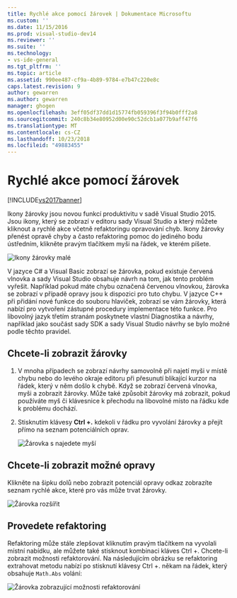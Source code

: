 ```yaml
---
title: Rychlé akce pomocí žárovek | Dokumentace Microsoftu
ms.custom: ''
ms.date: 11/15/2016
ms.prod: visual-studio-dev14
ms.reviewer: ''
ms.suite: ''
ms.technology:
- vs-ide-general
ms.tgt_pltfrm: ''
ms.topic: article
ms.assetid: 990ee487-cf9a-4b89-9784-e7b47c220e8c
caps.latest.revision: 9
author: gewarren
ms.author: gewarren
manager: ghogen
ms.openlocfilehash: 3eff05df37dd1d15774fb059396f3f94b0fff2a8
ms.sourcegitcommit: 240c8b34e80952d00e90c52dcb1a077b9aff47f6
ms.translationtype: MT
ms.contentlocale: cs-CZ
ms.lasthandoff: 10/23/2018
ms.locfileid: "49883455"
---
```

# <a name="perform-quick-actions-with-light-bulbs"></a>Rychlé akce pomocí žárovek
[!INCLUDE[vs2017banner](../includes/vs2017banner.md)]

Ikony žárovky jsou novou funkcí produktivitu v sadě Visual Studio 2015. Jsou ikony, který se zobrazí v editoru sady Visual Studio a který můžete kliknout a rychlé akce včetně refaktoringu opravování chyb. Ikony žárovky přenést opravě chyby a často refaktoring pomoc do jediného bodu ústředním, klikněte pravým tlačítkem myši na řádek, ve kterém píšete.  
  
 ![Ikony žárovky malé](../ide/media/vs2015-lightbulbsmall.png "VS2015_LightBulbSmall")  
  
 V jazyce C# a Visual Basic zobrazí se žárovka, pokud existuje červená vlnovka a sady Visual Studio obsahuje návrh na tom, jak tento problém vyřešit. Například pokud máte chybu označená červenou vlnovkou, žárovka se zobrazí v případě opravy jsou k dispozici pro tuto chybu. V jazyce C++ při přidání nové funkce do souboru hlaviček, zobrazí se vám žárovky, která nabízí pro vytvoření zástupné procedury implementace této funkce. Pro libovolný jazyk třetím stranám poskytnete vlastní Diagnostika a návrhy, například jako součást sady SDK a sady Visual Studio návrhy se bylo možné podle těchto pravidel.  
  
## <a name="to-see-a-light-bulb"></a>Chcete-li zobrazit žárovky  
  
1. V mnoha případech se zobrazí návrhy samovolně při najetí myši v místě chybu nebo do levého okraje editoru při přesunutí blikající kurzor na řádek, který v něm došlo k chybě. Když se zobrazí červená vlnovka, myši a zobrazit žárovky. Může také způsobit žárovky má zobrazit, pokud používáte myš či klávesnice k přechodu na libovolné místo na řádku kde k problému dochází.  
  
2. Stisknutím klávesy **Ctrl +.** kdekoli v řádku pro vyvolání žárovky a přejít přímo na seznam potenciálních oprav.  
  
   ![Žárovka s najedete myší](../ide/media/vs2015-lightbulb-hover.png "VS2015_LightBulb_Hover")  
  
## <a name="to-see-potential-fixes"></a>Chcete-li zobrazit možné opravy  
 Klikněte na šipku dolů nebo zobrazit potenciál opravy odkaz zobrazíte seznam rychlé akce, které pro vás může trvat žárovky.  
  
 ![Žárovka rozšířit](../ide/media/vs2015-lightbulb-hover-expanded.png "VS2015_LightBulb_hover_expanded")  
  
## <a name="to-do-a-refactoring"></a>Provedete refaktoring  
 Refaktoring může stále zlepšovat kliknutím pravým tlačítkem na vyvolali místní nabídku, ale můžete také stisknout kombinaci kláves Ctrl +. Chcete-li zobrazit možnosti refaktorování. Na následujícím obrázku se refaktoring extrahovat metodu nabízí po stisknutí klávesy Ctrl +. někam na řádek, který obsahuje `Math.Abs` volání:  
  
 ![Žárovka zobrazující možnosti refaktorování](../ide/media/vs2015-lightbulbs-refactor.png "VS2015_LightBulbs_refactor")



